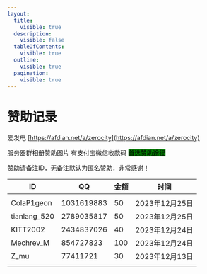 ```yaml
---
layout:
  title:
    visible: true
  description:
    visible: false
  tableOfContents:
    visible: true
  outline:
    visible: true
  pagination:
    visible: true
---
```


# 赞助记录

爱发电 [https://afdian.net/a/zerocity](https://afdian.net/a/zerocity)

服务器群相册赞助图片 有支付宝微信收款码 <mark style="background-color:green;">首选赞助途径</mark>

赞助请备注ID，无备注默认为匿名赞助，非常感谢！

| ID            | QQ         | 金额  | 时间          |
| ------------- | ---------- | --- | ----------- |
|               |            |     |             |
| ColaP1geon    | 1031619883 | 50  | 2023年12月25日 |
| tianlang\_520 | 2789035817 | 50  | 2023年12月25日 |
| KITT2002      | 2434837026 | 40  | 2023年12月24日 |
| Mechrev\_M    | 854727823  | 100 | 2023年12月24日 |
| Z\_mu         | 77411721   | 30  | 2023年12月13日 |
|               |            |     |             |
